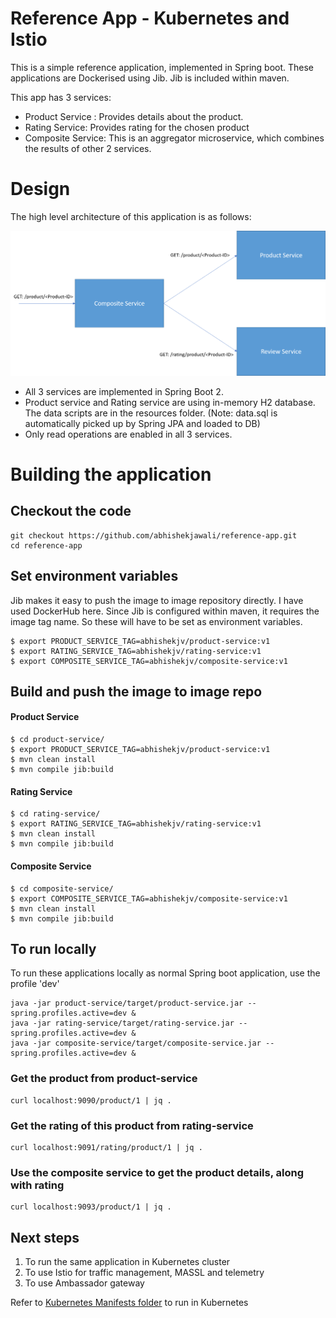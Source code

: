 # Reference App - Kubernetes and Istio

This is a simple reference application, implemented in Spring boot. These applications are Dockerised using Jib. Jib is included within maven.

This app has 3 services:

- Product Service : Provides details about the product.
- Rating Service: Provides rating for the chosen product
- Composite Service: This is an aggregator microservice, which combines the results of other 2 services.

# Design

The high level architecture of this application is as follows:

![Application Architecture](ReferenceAppArchitecture.png)

- All 3 services are implemented in Spring Boot 2.
- Product service and Rating service are using in-memory H2 database. The data scripts are in the resources folder. (Note: data.sql is automatically picked up by Spring JPA and loaded to DB)
- Only read operations are enabled in all 3 services.

# Building the application

## Checkout the code

```
git checkout https://github.com/abhishekjawali/reference-app.git
cd reference-app
```

## Set environment variables

Jib makes it easy to push the image to image repository directly. I have used DockerHub here. Since Jib is configured within maven, it requires the image tag name. So these will have to be set as environment variables.

```
$ export PRODUCT_SERVICE_TAG=abhishekjv/product-service:v1
$ export RATING_SERVICE_TAG=abhishekjv/rating-service:v1
$ export COMPOSITE_SERVICE_TAG=abhishekjv/composite-service:v1
```

## Build and push the image to image repo

#### Product Service

```
$ cd product-service/
$ export PRODUCT_SERVICE_TAG=abhishekjv/product-service:v1
$ mvn clean install
$ mvn compile jib:build
```

#### Rating Service

```
$ cd rating-service/
$ export RATING_SERVICE_TAG=abhishekjv/rating-service:v1
$ mvn clean install
$ mvn compile jib:build
```

#### Composite Service

```
$ cd composite-service/
$ export COMPOSITE_SERVICE_TAG=abhishekjv/composite-service:v1
$ mvn clean install
$ mvn compile jib:build
```

## To run locally

To run these applications locally as normal Spring boot application, use the profile 'dev'

```
java -jar product-service/target/product-service.jar --spring.profiles.active=dev &
java -jar rating-service/target/rating-service.jar --spring.profiles.active=dev &
java -jar composite-service/target/composite-service.jar --spring.profiles.active=dev &
```

### Get the product from product-service

```
curl localhost:9090/product/1 | jq .
```

### Get the rating of this product from rating-service

```
curl localhost:9091/rating/product/1 | jq .
```

### Use the composite service to get the product details, along with rating

```
curl localhost:9093/product/1 | jq .
```

## Next steps

1. To run the same application in Kubernetes cluster
2. To use Istio for traffic management, MASSL and telemetry
3. To use Ambassador gateway

Refer to [Kubernetes Manifests folder](./kubernetes-maniests) to run in Kubernetes
